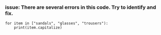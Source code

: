 ### issue: There are several errors in this code. Try to identify and fix.

```
for item in ["sandals", "glasses", "trousers"):
    print(item.capitalize)
```